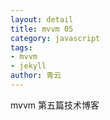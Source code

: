 ```yaml
---
layout: detail
title: mvvm 05
category: javascript
tags:
- mvvm
- jekyll
author: 青云
---
```


mvvm 第五篇技术博客